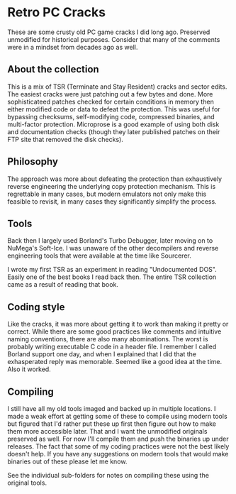# Retro PC Cracks
These are some crusty old PC game cracks I did long ago. Preserved unmodified for historical purposes. Consider that many of the comments were in a mindset from decades ago as well.

## About the collection

This is a mix of TSR (Terminate and Stay Resident) cracks and sector edits. The easiest cracks were just patching out a few bytes and done. More sophisticateed patches checked for certain conditions in memory then either modified code or data to defeat the protection. This was useful for bypassing checksums, self-modifying code, compressed binaries, and multi-factor protection. Microprose is a good example of using both disk and documentation checks (though they later published patches on their FTP site that removed the disk checks).

## Philosophy

The approach was more about defeating the protection than exhaustively reverse engineering the underlying copy protection mechanism. This is regrettable in many cases, but modern emulators not only make this feasible to revisit, in many cases they significantly simplify the process.

## Tools

Back then I largely used Borland's Turbo Debugger, later moving on to NuMega's Soft-Ice. I was unaware of the other decompilers and reverse engineering tools that were available at the time like Sourcerer. 

I wrote my first TSR as an experiment in reading "Undocumented DOS". Easily one of the best books I read back then. The entire TSR collection came as a result of reading that book.

## Coding style

Like the cracks, it was more about getting it to work than making it pretty or correct. While there are some good practices like comments and intuitive naming conventions, there are also many abominations. The worst is probably writing executable C code in a header file. I remember I called Borland support one day, and when I explained that I did that the exhasperated reply was memorable. Seemed like a good idea at the time. Also it worked.

## Compiling

I still have all my old tools imaged and backed up in multiple locations. I made a weak effort at getting some of these to compile using modern tools but figured that I'd rather put these up first then figure out how to make them more accessible later. That and I want the unmodified originals preserved as well. For now I'll compile them and push the binaries up under releases. The fact that some of my coding practices were not the best likely doesn't help. If you have any suggestions on modern tools that would make binaries out of these please let me know.

See the individual sub-folders for notes on compiling these using the original tools.